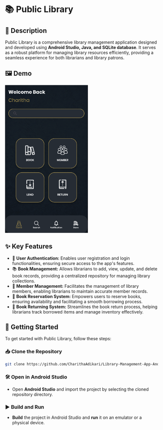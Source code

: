 # 📚 Public Library

## 📖 Description

Public Library is a comprehensive library management application designed and developed using **Android Studio, Java, and SQLite database**. It serves as a robust platform for managing library resources efficiently, providing a seamless experience for both librarians and library patrons.

## 🖼 Demo 

![Demo Screenshot](demo.png)

## ✨ Key Features

- 🔐 **User Authentication:** Enables user registration and login functionalities, ensuring secure access to the app's features.
- 📚 **Book Management:** Allows librarians to add, view, update, and delete book records, providing a centralized repository for managing library collections.
- 👥 **Member Management:** Facilitates the management of library members, enabling librarians to maintain accurate member records.
- 📖 **Book Reservation System:** Empowers users to reserve books, ensuring availability and facilitating a smooth borrowing process.
- 🔄 **Book Returning System:** Streamlines the book return process, helping librarians track borrowed items and manage inventory effectively.

## 🚀 Getting Started

To get started with Public Library, follow these steps:

### 📥 Clone the Repository
```sh
git clone https://github.com/CharithaAdikari/Library-Management-App-Android
```

### 🛠 Open in Android Studio
- Open **Android Studio** and import the project by selecting the cloned repository directory.

### ▶️ Build and Run
- **Build** the project in Android Studio and **run** it on an emulator or a physical device.


